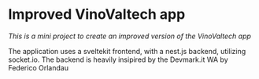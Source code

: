 # Improved VinoValtech app

*This is a mini project to create an improved version of the VinoValtech app*

The application uses a sveltekit frontend, with a nest.js backend, utilizing socket.io. The backend is heavily insipired by the Devmark.it WA by Federico Orlandau